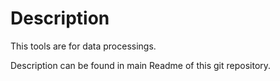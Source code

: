 # Description

This tools are for data processings.

Description can be found in main Readme of this git repository.
